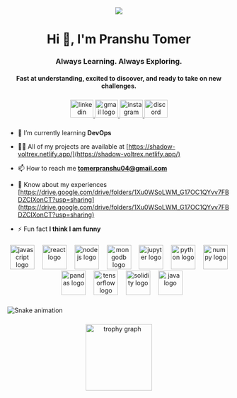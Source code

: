 <div align="center">
  <img src="https://visitor-badge.laobi.icu/badge?page_id=pranshu-tomer.pranshu-tomer&"  />
</div>

###

<h1 align="center">Hi 👋, I'm Pranshu Tomer</h1>

###

<h3 align="center">Always Learning. Always Exploring.</h3>
<h4 align="center">Fast at understanding, excited to discover, and ready to take on new challenges.</h4>

###

<div align="center">
  <a href="https://www.linkedin.com/in/pranshu-tomer " target="_blank">
    <img src="https://raw.githubusercontent.com/maurodesouza/profile-readme-generator/master/src/assets/icons/social/linkedin/default.svg" width="52" height="40" alt="linkedin logo"  />
  </a>
  <a href="tomerpranshu11@gmail.com" target="_blank">
    <img src="https://raw.githubusercontent.com/maurodesouza/profile-readme-generator/master/src/assets/icons/social/gmail/default.svg" width="52" height="40" alt="gmail logo"  />
  </a>
  <a href="https://www.instagram.com/shadow_voltrex/#" target="_blank">
    <img src="https://raw.githubusercontent.com/maurodesouza/profile-readme-generator/master/src/assets/icons/social/instagram/default.svg" width="52" height="40" alt="instagram logo"  />
  </a>
  <a href="https://discord.gg/tf4f9FC3" target="_blank">
    <img src="https://raw.githubusercontent.com/maurodesouza/profile-readme-generator/master/src/assets/icons/social/discord/default.svg" width="52" height="40" alt="discord logo"  />
  </a>
</div>

###

- 🌱 I’m currently learning **DevOps**

- 👨‍💻 All of my projects are available at [https://shadow-voltrex.netlify.app/](https://shadow-voltrex.netlify.app/)

- 📫 How to reach me **tomerpranshu04@gmail.com**

- 📄 Know about my experiences [https://drive.google.com/drive/folders/1Xu0WSoLWM_G17OC1QYvv7FBDZCIXonCT?usp=sharing](https://drive.google.com/drive/folders/1Xu0WSoLWM_G17OC1QYvv7FBDZCIXonCT?usp=sharing)

- ⚡ Fun fact **I think I am funny**

###

<div align="center">
  <img src="https://cdn.jsdelivr.net/gh/devicons/devicon/icons/javascript/javascript-original.svg" height="55" alt="javascript logo"  />
  <img width="10" />
  <img src="https://cdn.jsdelivr.net/gh/devicons/devicon/icons/react/react-original.svg" height="55" alt="react logo"  />
  <img width="10" />
  <img src="https://cdn.jsdelivr.net/gh/devicons/devicon/icons/nodejs/nodejs-original.svg" height="55" alt="nodejs logo"  />
  <img width="10" />
  <img src="https://cdn.jsdelivr.net/gh/devicons/devicon/icons/mongodb/mongodb-original.svg" height="55" alt="mongodb logo"  />
  <img width="10" />
  <img src="https://cdn.jsdelivr.net/gh/devicons/devicon/icons/jupyter/jupyter-original.svg" height="55" alt="jupyter logo"  />
  <img width="10" />
  <img src="https://cdn.jsdelivr.net/gh/devicons/devicon/icons/python/python-original.svg" height="55" alt="python logo"  />
  <img width="10" />
  <img src="https://cdn.jsdelivr.net/gh/devicons/devicon/icons/numpy/numpy-original.svg" height="55" alt="numpy logo"  />
  <img width="10" />
  <img src="https://cdn.jsdelivr.net/gh/devicons/devicon/icons/pandas/pandas-original.svg" height="55" alt="pandas logo"  />
  <img width="10" />
  <img src="https://cdn.jsdelivr.net/gh/devicons/devicon/icons/tensorflow/tensorflow-original.svg" height="55" alt="tensorflow logo"  />
  <img width="10" />
  <img src="https://cdn.jsdelivr.net/gh/devicons/devicon/icons/solidity/solidity-original.svg" height="55" alt="solidity logo"  />
  <img width="10" />
  <img src="https://cdn.jsdelivr.net/gh/devicons/devicon/icons/java/java-original.svg" height="55" alt="java logo"  />
</div>

###

<img src="https://raw.githubusercontent.com/pranshu-tomer/pranshu-tomer/output/snake.svg" alt="Snake animation" />

###

<div align="center">
  <img src="https://github-profile-trophy.vercel.app?username=pranshu-tomer&theme=dracula&column=-1&row=1&margin-w=8&margin-h=8&no-bg=false&no-frame=false&order=4" height="150" alt="trophy graph"  />
</div>

###
